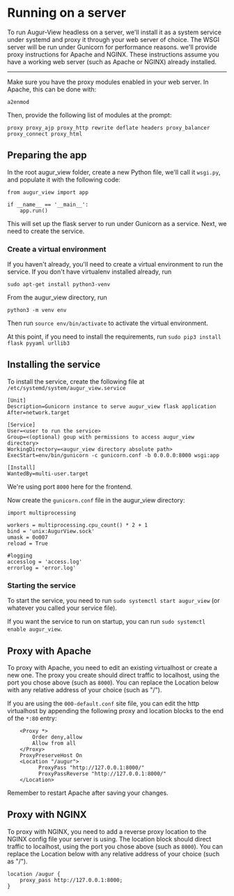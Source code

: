 # Running on a server
To run Augur-View headless on a server, we'll install it as a system service under systemd and proxy it through your web server of choice. The WSGI server will be run under Gunicorn for performance reasons. we'll provide proxy instructions for Apache and NGINX. These instructions assume you have a working web server (such as Apache or NGINX) already installed.

---

Make sure you have the proxy modules enabled in your web server. In Apache, this can be done with:

```
a2enmod
```

Then, provide the following list of modules at the prompt:
```
proxy proxy_ajp proxy_http rewrite deflate headers proxy_balancer proxy_connect proxy_html
```

## Preparing the app
In the root augur_view folder, create a new Python file, we'll call it `wsgi.py`, and populate it with the following code:

```
from augur_view import app

if __name__ == '__main__':
	app.run()
```

This will set up the flask server to run under Gunicorn as a service. Next, we need to create the service.

### Create a virtual environment

If you haven't already, you'll need to create a virtual environment to run the service. If you don't have virtualenv installed already, run

```
sudo apt-get install python3-venv
```

From the augur_view directory, run
```
python3 -m venv env
```

Then run `source env/bin/activate` to activate the virtual environment.

At this point, if you need to install the requirements, run `sudo pip3 install flask pyyaml urllib3`

## Installing the service

To install the service, create the following file at `/etc/systemd/system/augur_view.service`

```
[Unit]
Description=Gunicorn instance to serve augur_view flask application
After=network.target

[Service]
User=<user to run the service>
Group=<(optional) goup with permissions to access augur_view directory>
WorkingDirectory=<augur_view directory absolute path>
ExecStart=env/bin/gunicorn -c gunicorn.conf -b 0.0.0.0:8000 wsgi:app

[Install]
WantedBy=multi-user.target
```

We're using port `8000` here for the frontend.

Now create the `gunicorn.conf` file in the augur_view directory:

```
import multiprocessing

workers = multiprocessing.cpu_count() * 2 + 1
bind = 'unix:AugurView.sock'
umask = 0o007
reload = True

#logging
accesslog = 'access.log'
errorlog = 'error.log'
```
### Starting the service

To start the service, you need to run `sudo systemctl start augur_view` (or whatever you called your service file).

If you want the service to run on startup, you can run `sudo systemctl enable augur_view`.

## Proxy with Apache

To proxy with Apache, you need to edit an existing virtualhost or create a new one. The proxy you create should direct traffic to localhost, using the port you chose above (such as `8000`). You can replace the Location below with any relative address of your choice (such as "/").

If you are using the `000-default.conf` site file, you can edit the http virtualhost by appending the following proxy and location blocks to the end of the `*:80` entry:
```
    <Proxy *>
        Order deny,allow
        Allow from all
    </Proxy>
    ProxyPreserveHost On
    <Location "/augur">
          ProxyPass "http://127.0.0.1:8000/"
          ProxyPassReverse "http://127.0.0.1:8000/"
    </Location>
```
Remember to restart Apache after saving your changes.

## Proxy with NGINX

To proxy with NGINX, you need to add a reverse proxy location to the NGINX config file your server is using. The location block should direct traffic to localhost, using the port you chose above (such as `8000`). You can replace the Location below with any relative address of your choice (such as "/").
```
location /augur {
    proxy_pass http://127.0.0.1:8000;
}
```
